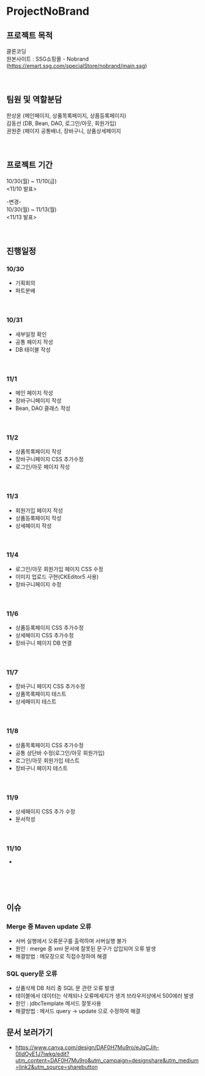# ProjectNoBrand

## 프로젝트 목적
  클론코딩  
  원본사이트 : SSG쇼핑몰 - Nobrand (https://emart.ssg.com/specialStore/nobrand/main.ssg)
<br><br><br>
## 팀원 및 역할분담
  한상윤 (메인페이지, 상품목록페이지, 상픔등록페이지)  
  김동선 (DB, Bean, DAO, 로그인/아웃, 회원가입)  
  권원준 (페이지 공통배너, 장바구니, 상품상세페이지
<br><br><br>
## 프로젝트 기간
  10/30(월) ~ 11/10(금)  
  <11/10 발표>  
    
  -변경-  
  10/30(월) ~ 11/13(월)  
  <11/13 발표>
<br><br><br>
## 진행일정
### 10/30  
  * 기획회의  
  * 파트분배
<br><br><br>
### 10/31
  * 세부일정 확인  
  * 공통 페이지 작성  
  * DB 테이블 작성
<br><br><br>
### 11/1
  * 메인 페이지 작성
  * 장바구니페이지 작성  
  * Bean, DAO 클래스 작성
<br><br><br>  
### 11/2
  * 상품목록페이지 작성  
  * 장바구니페이지 CSS 추가수정
  * 로그인/아웃 페이지 작성
<br><br><br>  
### 11/3
  * 회원가입 페이지 작성
  * 상품등록페이지 작성
  * 상세페이지 작성 
<br><br><br>
### 11/4
  * 로그인/아웃 회원가입 페이지 CSS 수정
  * 이미지 업로드 구현(CKEditor5 사용)
  * 장바구니페이지 수정
<br><br><br> 
### 11/6
  * 상품등록페이지 CSS 추가수정
  * 상세페이지 CSS 추가수정
  * 장바구니 페이지 DB 연결
 <br><br><br>
### 11/7  
  * 장바구니 페이지 CSS 추가수정
  * 상품목록페이지 테스트
  * 상세페이지 테스트
<br><br><br>
### 11/8
  * 상품목록페이지 CSS 추가수정
  * 공통 상단바 수정(로그인/아웃 회원가입)
  * 로그인/아웃 회원가입 테스트
  * 장바구니 페이지 테스트
<br><br><br>
### 11/9
  * 상세페이지 CSS 추가 수정
  * 문서작성
<br><br><br>
### 11/10
  *
<br><br><br>
## 이슈
### Merge 중 Maven update 오류
  * 서버 실행에서 오류문구를 출력하며 서버실행 불가
  * 원인 : merge 중 xml 문서에 잘못된 문구가 삽입되어 오류 발생
  * 해결방법 : 메모장으로 직접수정하여 해결
   
### SQL query문 오류
  * 상품삭제 DB 처리 중 SQL 문 관련 오류 발생
  * 테이블에서 데이터는 삭제되나 오류메세지가 생겨 브라우저상에서 500에러 발생
  * 원인 : jdbcTemplate 메서드 잘못사용
  * 해결방법 : 메서드 query -> update 으로 수정하여 해결

## 문서 보러가기
 * https://www.canva.com/design/DAF0H7Mu9ro/eJqCJih-0lidOyE1J7iwkg/edit?utm_content=DAF0H7Mu9ro&utm_campaign=designshare&utm_medium=link2&utm_source=sharebutton


  
